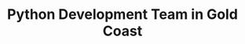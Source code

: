 ---
title: Python Development Team in Gold Coast
permalink: /landings/locations/gold-coast/developer/python
technology: Python
location: Gold Coast
---